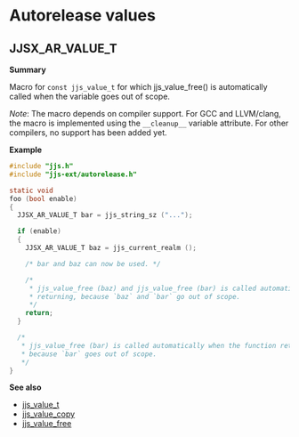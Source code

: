 #  Autorelease values

## JJSX_AR_VALUE_T

**Summary**

Macro for `const jjs_value_t` for which jjs_value_free() is
automatically called when the variable goes out of scope.

*Note*: The macro depends on compiler support. For GCC and LLVM/clang, the macro is implemented
using the `__cleanup__` variable attribute. For other compilers, no support has been added yet.

**Example**

[doctest]: # (test="compile", name="11.EXT-REFERENCE-AUTORELEASE.c")

```c
#include "jjs.h"
#include "jjs-ext/autorelease.h"

static void
foo (bool enable)
{
  JJSX_AR_VALUE_T bar = jjs_string_sz ("...");

  if (enable)
  {
    JJSX_AR_VALUE_T baz = jjs_current_realm ();

    /* bar and baz can now be used. */

    /*
     * jjs_value_free (baz) and jjs_value_free (bar) is called automatically before
     * returning, because `baz` and `bar` go out of scope.
     */
    return;
  }

  /*
   * jjs_value_free (bar) is called automatically when the function returns,
   * because `bar` goes out of scope.
   */
}
```

**See also**

- [jjs_value_t](../docs/02.API-REFERENCE.md#jjs_value_t)
- [jjs_value_copy](../docs/02.API-REFERENCE.md#jjs_value_copy)
- [jjs_value_free](../docs/02.API-REFERENCE.md#jjs_value_free)
